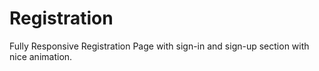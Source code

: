 # Registration
Fully Responsive Registration Page with sign-in and sign-up section with nice animation.
